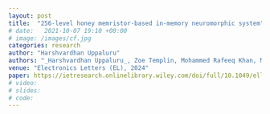 ```yaml
---
layout: post
title:  "256-level honey memristor-based in-memory neuromorphic system"
# date:   2021-10-07 19:10 +00:00
# image: /images/cf.jpg
categories: research
author: "Harshvardhan Uppaluru"
authors: "_Harshvardhan Uppaluru_, Zoe Templin, Mohammed Rafeeq Khan, Md Omar Faruque, Feng Zhao, and Jinhui Wang"
venue: "Electronics Letters (EL), 2024"
paper: https://ietresearch.onlinelibrary.wiley.com/doi/full/10.1049/ell2.70029
# video:
# slides:
# code:
---
```


